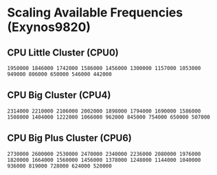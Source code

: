 # Scaling Available Frequencies (Exynos9820)

## CPU Little Cluster (CPU0)

    1950000 1846000 1742000 1586000 1456000 1300000 1157000 1053000
    949000 806000 650000 546000 442000

## CPU Big Cluster (CPU4)

    2314000 2210000 2106000 2002000 1898000 1794000 1690000 1586000
    1508000 1404000 1222000 1066000 962000 845000 754000 650000 507000

## CPU Big Plus Cluster (CPU6)

    2730000 2600000 2530000 2470000 2340000 2236000 2080000 1976000
    1820000 1664000 1560000 1456000 1378000 1248000 1144000 1040000
    936000 819000 728000 624000 520000

